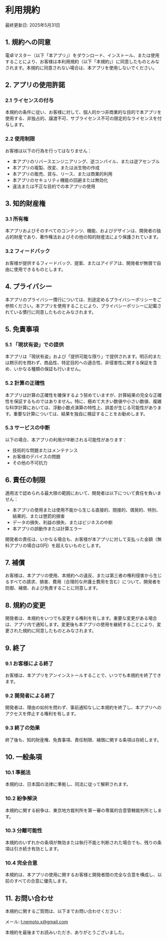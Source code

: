 # 利用規約

最終更新日: 2025年5月31日

## 1. 規約への同意

電卓マスター（以下「本アプリ」）をダウンロード、インストール、または使用することにより、お客様は本利用規約（以下「本規約」）に同意したものとみなされます。本規約に同意されない場合は、本アプリを使用しないでください。

## 2. アプリの使用許諾

### 2.1 ライセンスの付与

本規約の条件に従い、お客様に対して、個人的かつ非商業的な目的で本アプリを使用する、非独占的、譲渡不可、サブライセンス不可の限定的なライセンスを付与します。

### 2.2 使用制限

お客様は以下の行為を行ってはなりません：

- 本アプリのリバースエンジニアリング、逆コンパイル、または逆アセンブル
- 本アプリの複製、改変、または派生物の作成
- 本アプリの販売、貸与、リース、または商業的利用
- 本アプリのセキュリティ機能の回避または無効化
- 違法または不正な目的での本アプリの使用

## 3. 知的財産権

### 3.1 所有権

本アプリおよびそのすべてのコンテンツ、機能、およびデザインは、開発者の独占的財産であり、著作権法およびその他の知的財産法により保護されています。

### 3.2 フィードバック

お客様が提供するフィードバック、提案、またはアイデアは、開発者が無償で自由に使用できるものとします。

## 4. プライバシー

本アプリのプライバシー慣行については、別途定めるプライバシーポリシーをご参照ください。本アプリを使用することにより、プライバシーポリシーに記載されている慣行に同意したものとみなされます。

## 5. 免責事項

### 5.1 「現状有姿」での提供

本アプリは「現状有姿」および「提供可能な限り」で提供されます。明示的または黙示的を問わず、商品性、特定目的への適合性、非侵害性に関する保証を含め、いかなる種類の保証も行いません。

### 5.2 計算の正確性

本アプリは計算の正確性を確保するよう努めていますが、計算結果の完全な正確性を保証するものではありません。特に、極めて大きい数値や小さい数値、複雑な科学計算においては、浮動小数点演算の特性上、誤差が生じる可能性があります。重要な計算については、結果を独自に検証することをお勧めします。

### 5.3 サービスの中断

以下の場合、本アプリの利用が中断される可能性があります：

- 技術的な問題またはメンテナンス
- お客様のデバイスの問題
- その他の不可抗力

## 6. 責任の制限

適用法で認められる最大限の範囲において、開発者は以下について責任を負いません：

- 本アプリの使用または使用不能から生じる直接的、間接的、偶発的、特別、結果的、または懲罰的損害
- データの損失、利益の損失、またはビジネスの中断
- 本アプリの誤動作または計算エラー

開発者の責任は、いかなる場合も、お客様が本アプリに対して支払った金額（無料アプリの場合は0円）を超えないものとします。

## 7. 補償

お客様は、本アプリの使用、本規約への違反、または第三者の権利侵害から生じるすべての請求、損害、費用（合理的な弁護士費用を含む）について、開発者を防御、補償、および免責することに同意します。

## 8. 規約の変更

開発者は、本規約をいつでも変更する権利を有します。重要な変更がある場合は、アプリ内で通知します。変更後も本アプリの使用を継続することにより、変更された規約に同意したものとみなされます。

## 9. 終了

### 9.1 お客様による終了

お客様は、本アプリをアンインストールすることで、いつでも本規約を終了できます。

### 9.2 開発者による終了

開発者は、理由の如何を問わず、事前通知なしに本規約を終了し、本アプリへのアクセスを停止する権利を有します。

### 9.3 終了の効果

終了後も、知的財産権、免責事項、責任制限、補償に関する条項は存続します。

## 10. 一般条項

### 10.1 準拠法

本規約は、日本国の法律に準拠し、同法に従って解釈されます。

### 10.2 紛争解決

本規約に関する紛争は、東京地方裁判所を第一審の専属的合意管轄裁判所とします。

### 10.3 分離可能性

本規約のいずれかの条項が無効または執行不能と判断された場合でも、残りの条項は引き続き有効とします。

### 10.4 完全合意

本規約は、本アプリの使用に関するお客様と開発者間の完全な合意を構成し、以前のすべての合意に優先します。

## 11. お問い合わせ

本規約に関するご質問は、以下までお問い合わせください：

メール: t.nemoto.x@gmail.com

本規約を最後までお読みいただき、ありがとうございました。